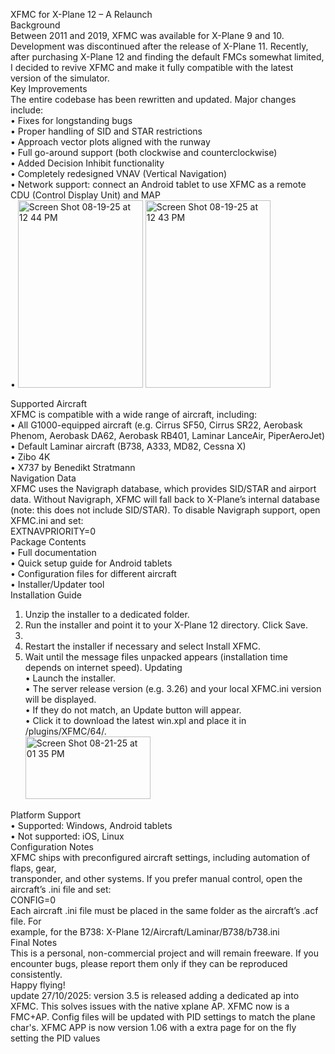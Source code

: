 XFMC for X-Plane 12 – A Relaunch<br/>
Background<br/>
Between 2011 and 2019, XFMC was available for X-Plane 9 and 10. Development was discontinued after the release of X-Plane 11. Recently, after purchasing X-Plane 12 and finding the default FMCs somewhat limited, I decided to revive XFMC and make it fully compatible with the latest version of the simulator.<br/>
Key Improvements<br/>
The entire codebase has been rewritten and updated. Major changes include:<br/>
•	Fixes for longstanding bugs<br/>
•	Proper handling of SID and STAR restrictions<br/>
•	Approach vector plots aligned with the runway<br/>
•	Full go-around support (both clockwise and counterclockwise)<br/>
•	Added Decision Inhibit functionality<br/>
•	Completely redesigned VNAV (Vertical Navigation)<br/>
•	Network support: connect an Android tablet to use XFMC as a remote CDU (Control Display Unit) and MAP<br/>
•	  <img width="200" height="300" alt="Screen Shot 08-19-25 at 12 44 PM" src="https://github.com/user-attachments/assets/de9fcbc1-3e39-4aba-a14f-64caf6430a11" />
<img width="200" height="300" alt="Screen Shot 08-19-25 at 12 43 PM" src="https://github.com/user-attachments/assets/e04dc5dd-fb34-4e1e-9599-42c84a8f2d6f" />

Supported Aircraft<br/>
XFMC is compatible with a wide range of aircraft, including:<br/>
•	All G1000-equipped aircraft (e.g. Cirrus SF50, Cirrus SR22, Aerobask Phenom, Aerobask DA62, Aerobask RB401, Laminar LanceAir, PiperAeroJet)<br/>
•	Default Laminar aircraft (B738, A333, MD82, Cessna X)<br/>
•	Zibo 4K<br/>
•	X737 by Benedikt Stratmann<br/>
Navigation Data<br/>
XFMC uses the Navigraph database, which provides SID/STAR and airport data. Without Navigraph, XFMC will fall back to X-Plane’s internal database (note: this does not include SID/STAR). To disable Navigraph support, open XFMC.ini and set: <br/>
EXTNAVPRIORITY=0<br/>
Package Contents<br/>
•	Full documentation<br/>
•	Quick setup guide for Android tablets<br/>
•	Configuration files for different aircraft<br/>
•	Installer/Updater tool<br/>
Installation Guide<br/>
1.	Unzip the installer to a dedicated folder.<br/>
2.	Run the installer and point it to your X-Plane 12 directory. Click Save.<br/>
3.	<br/>  
4.	Restart the installer if necessary and select Install XFMC.<br/>
5.	Wait until the message files unpacked appears (installation time depends on internet speed).
Updating<br/>
•	Launch the installer.<br/>
•	The server release version (e.g. 3.26) and your local XFMC.ini version will be displayed.<br/>
•	If they do not match, an Update button will appear.<br/>
•	Click it to download the latest win.xpl and place it in /plugins/XFMC/64/.<br/><img width="200" height="100" alt="Screen Shot 08-21-25 at 01 35 PM" src="https://github.com/user-attachments/assets/1231d1cc-29a6-4449-bf56-eb1364ed4245" />

Platform Support<br/>
•	Supported: Windows, Android tablets<br/>
•	Not supported: iOS, Linux<br/>
Configuration Notes<br/>
XFMC ships with preconfigured aircraft settings, including automation of flaps, gear, <br/>transponder, and other systems. If you prefer manual control, open the aircraft’s .ini file and set:<br/> 
CONFIG=0<br/>
Each aircraft .ini file must be placed in the same folder as the aircraft’s .acf file. For <br/>example, for the B738:    X-Plane 12/Aircraft/Laminar/B738/b738.ini<br/>
Final Notes<br/>
This is a personal, non-commercial project and will remain freeware. If you encounter bugs, please report them only if they can be reproduced consistently.<br/>
Happy flying!<br/>
update 27/10/2025:  version 3.5 is released adding a dedicated ap into XFMC. This solves issues with the native xplane AP.  XFMC now is a FMC+AP.  Config files will be updated with PID settings to match the plane char's.  XFMC APP is now version 1.06 with a extra page for on the fly setting the PID values
